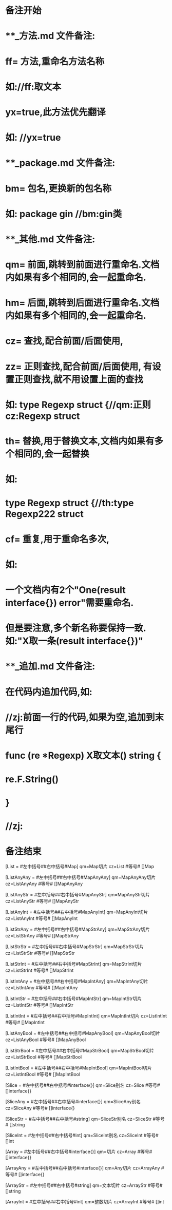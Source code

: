 # 备注开始
# **_方法.md 文件备注:
# ff= 方法,重命名方法名称
# 如://ff:取文本
#
# yx=true,此方法优先翻译
# 如: //yx=true

# **_package.md 文件备注:
# bm= 包名,更换新的包名称 
# 如: package gin //bm:gin类

# **_其他.md 文件备注:
# qm= 前面,跳转到前面进行重命名.文档内如果有多个相同的,会一起重命名.
# hm= 后面,跳转到后面进行重命名.文档内如果有多个相同的,会一起重命名.
# cz= 查找,配合前面/后面使用,
# zz= 正则查找,配合前面/后面使用, 有设置正则查找,就不用设置上面的查找
# 如: type Regexp struct {//qm:正则 cz:Regexp struct
#
# th= 替换,用于替换文本,文档内如果有多个相同的,会一起替换
# 如:
# type Regexp struct {//th:type Regexp222 struct
#
# cf= 重复,用于重命名多次,
# 如: 
# 一个文档内有2个"One(result interface{}) error"需要重命名.
# 但是要注意,多个新名称要保持一致. 如:"X取一条(result interface{})"

# **_追加.md 文件备注:
# 在代码内追加代码,如:
# //zj:前面一行的代码,如果为空,追加到末尾行
# func (re *Regexp) X取文本() string { 
# re.F.String()
# }
# //zj:
# 备注结束

[List = #左中括号##右中括号#Map]
qm=Map切片
cz=List #等号# []Map

[ListAnyAny = #左中括号##右中括号#MapAnyAny]
qm=MapAnyAny切片
cz=ListAnyAny #等号# []MapAnyAny

[ListAnyStr = #左中括号##右中括号#MapAnyStr]
qm=MapAnyStr切片
cz=ListAnyStr #等号# []MapAnyStr

[ListAnyInt = #左中括号##右中括号#MapAnyInt]
qm=MapAnyInt切片
cz=ListAnyInt #等号# []MapAnyInt

[ListStrAny = #左中括号##右中括号#MapStrAny]
qm=MapStrAny切片
cz=ListStrAny #等号# []MapStrAny

[ListStrStr = #左中括号##右中括号#MapStrStr]
qm=MapStrStr切片
cz=ListStrStr #等号# []MapStrStr

[ListStrInt = #左中括号##右中括号#MapStrInt]
qm=MapStrInt切片
cz=ListStrInt #等号# []MapStrInt

[ListIntAny = #左中括号##右中括号#MapIntAny]
qm=MapIntAny切片
cz=ListIntAny #等号# []MapIntAny

[ListIntStr = #左中括号##右中括号#MapIntStr]
qm=MapIntStr切片
cz=ListIntStr #等号# []MapIntStr

[ListIntInt = #左中括号##右中括号#MapIntInt]
qm=MapIntInt切片
cz=ListIntInt #等号# []MapIntInt

[ListAnyBool = #左中括号##右中括号#MapAnyBool]
qm=MapAnyBool切片
cz=ListAnyBool #等号# []MapAnyBool

[ListStrBool = #左中括号##右中括号#MapStrBool]
qm=MapStrBool切片
cz=ListStrBool #等号# []MapStrBool

[ListIntBool = #左中括号##右中括号#MapIntBool]
qm=MapIntBool切片
cz=ListIntBool #等号# []MapIntBool

[Slice = #左中括号##右中括号#interface{}]
qm=Slice别名
cz=Slice #等号# []interface{}

[SliceAny = #左中括号##右中括号#interface{}]
qm=SliceAny别名
cz=SliceAny #等号# []interface{}

[SliceStr = #左中括号##右中括号#string]
qm=SliceStr别名
cz=SliceStr #等号# []string

[SliceInt = #左中括号##右中括号#int]
qm=SliceInt别名
cz=SliceInt #等号# []int

[Array = #左中括号##右中括号#interface{}]
qm=切片
cz=Array #等号# []interface{}

[ArrayAny = #左中括号##右中括号#interface{}]
qm=Any切片
cz=ArrayAny #等号# []interface{}

[ArrayStr = #左中括号##右中括号#string]
qm=文本切片
cz=ArrayStr #等号# []string

[ArrayInt = #左中括号##右中括号#int]
qm=整数切片
cz=ArrayInt #等号# []int
